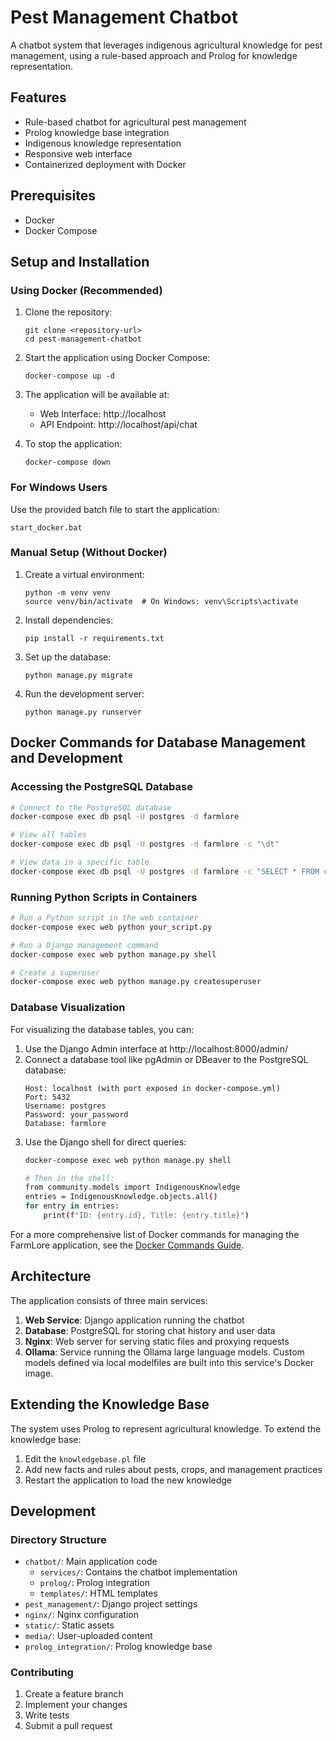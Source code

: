 # Pest Management Chatbot

A chatbot system that leverages indigenous agricultural knowledge for pest management, using a rule-based approach and Prolog for knowledge representation.

## Features

- Rule-based chatbot for agricultural pest management
- Prolog knowledge base integration
- Indigenous knowledge representation
- Responsive web interface
- Containerized deployment with Docker

## Prerequisites

- Docker
- Docker Compose

## Setup and Installation

### Using Docker (Recommended)

1. Clone the repository:
   ```
   git clone <repository-url>
   cd pest-management-chatbot
   ```

2. Start the application using Docker Compose:
   ```
   docker-compose up -d
   ```

3. The application will be available at:
   - Web Interface: http://localhost
   - API Endpoint: http://localhost/api/chat

4. To stop the application:
   ```
   docker-compose down
   ```

### For Windows Users

Use the provided batch file to start the application:
```
start_docker.bat
```

### Manual Setup (Without Docker)

1. Create a virtual environment:
   ```
   python -m venv venv
   source venv/bin/activate  # On Windows: venv\Scripts\activate
   ```

2. Install dependencies:
   ```
   pip install -r requirements.txt
   ```

3. Set up the database:
   ```
   python manage.py migrate
   ```

4. Run the development server:
   ```
   python manage.py runserver
   ```

## Docker Commands for Database Management and Development

### Accessing the PostgreSQL Database

```bash
# Connect to the PostgreSQL database
docker-compose exec db psql -U postgres -d farmlore

# View all tables
docker-compose exec db psql -U postgres -d farmlore -c "\dt"

# View data in a specific table
docker-compose exec db psql -U postgres -d farmlore -c "SELECT * FROM community_indigenousknowledge;"
```

### Running Python Scripts in Containers

```bash
# Run a Python script in the web container
docker-compose exec web python your_script.py

# Run a Django management command
docker-compose exec web python manage.py shell

# Create a superuser
docker-compose exec web python manage.py createsuperuser
```

### Database Visualization

For visualizing the database tables, you can:

1. Use the Django Admin interface at http://localhost:8000/admin/
2. Connect a database tool like pgAdmin or DBeaver to the PostgreSQL database:
   ```
   Host: localhost (with port exposed in docker-compose.yml)
   Port: 5432
   Username: postgres
   Password: your_password
   Database: farmlore
   ```
3. Use the Django shell for direct queries:
   ```bash
   docker-compose exec web python manage.py shell
   
   # Then in the shell:
   from community.models import IndigenousKnowledge
   entries = IndigenousKnowledge.objects.all()
   for entry in entries:
       print(f"ID: {entry.id}, Title: {entry.title}")
   ```

For a more comprehensive list of Docker commands for managing the FarmLore application, see the [Docker Commands Guide](docker_commands.md).

## Architecture

The application consists of three main services:

1. **Web Service**: Django application running the chatbot
2. **Database**: PostgreSQL for storing chat history and user data
3. **Nginx**: Web server for serving static files and proxying requests
4. **Ollama**: Service running the Ollama large language models. Custom models defined via local modelfiles are built into this service's Docker image.

## Extending the Knowledge Base

The system uses Prolog to represent agricultural knowledge. To extend the knowledge base:

1. Edit the `knowledgebase.pl` file
2. Add new facts and rules about pests, crops, and management practices
3. Restart the application to load the new knowledge

## Development

### Directory Structure

- `chatbot/`: Main application code
  - `services/`: Contains the chatbot implementation
  - `prolog/`: Prolog integration
  - `templates/`: HTML templates
- `pest_management/`: Django project settings
- `nginx/`: Nginx configuration
- `static/`: Static assets
- `media/`: User-uploaded content
- `prolog_integration/`: Prolog knowledge base

### Contributing

1. Create a feature branch
2. Implement your changes
3. Write tests
4. Submit a pull request 